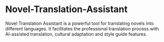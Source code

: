 # Novel-Translation-Assistant
Novel Translation Assistant is a powerful tool for translating novels into different languages. It facilitates the professional translation process with AI-assisted translation, cultural adaptation and style guide features.
